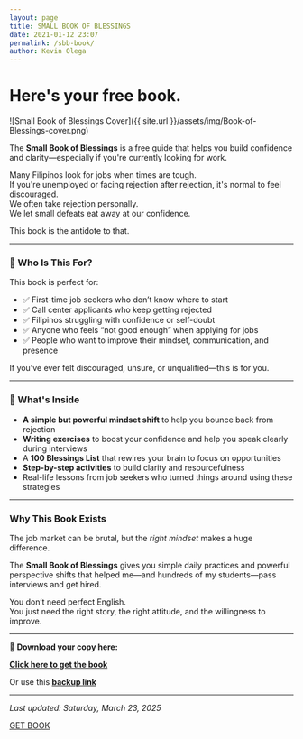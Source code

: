 ```yaml
---
layout: page
title: SMALL BOOK OF BLESSINGS
date: 2021-01-12 23:07
permalink: /sbb-book/ 
author: Kevin Olega 
---
```


# Here's your free book.

![Small Book of Blessings Cover]({{ site.url }}/assets/img/Book-of-Blessings-cover.png)

The **Small Book of Blessings** is a free guide that helps you build confidence and clarity—especially if you're currently looking for work.

Many Filipinos look for jobs when times are tough.  
If you're unemployed or facing rejection after rejection, it's normal to feel discouraged.  
We often take rejection personally.  
We let small defeats eat away at our confidence.

This book is the antidote to that.

---

### 👤 Who Is This For?

This book is perfect for:

- ✅ First-time job seekers who don’t know where to start  
- ✅ Call center applicants who keep getting rejected  
- ✅ Filipinos struggling with confidence or self-doubt  
- ✅ Anyone who feels “not good enough” when applying for jobs  
- ✅ People who want to improve their mindset, communication, and presence  

If you’ve ever felt discouraged, unsure, or unqualified—this is for you.

---

### 📘 What's Inside

- **A simple but powerful mindset shift** to help you bounce back from rejection  
- **Writing exercises** to boost your confidence and help you speak clearly during interviews  
- A **100 Blessings List** that rewires your brain to focus on opportunities  
- **Step-by-step activities** to build clarity and resourcefulness  
- Real-life lessons from job seekers who turned things around using these strategies  

---

### Why This Book Exists

The job market can be brutal, but the *right mindset* makes a huge difference.

The **Small Book of Blessings** gives you simple daily practices and powerful perspective shifts that helped me—and hundreds of my students—pass interviews and get hired.

You don’t need perfect English.  
You just need the right story, the right attitude, and the willingness to improve.

---

📘 **Download your copy here:**

[**Click here to get the book**](https://sendfox.com/lp/mnoe5q)

Or use this [**backup link**](https://sendfox.com/lp/mnoe5q)

---

_Last updated: Saturday, March 23, 2025_

<a href="https://sendfox.com/lp/mnoe5q" class="button focus">GET BOOK</a>